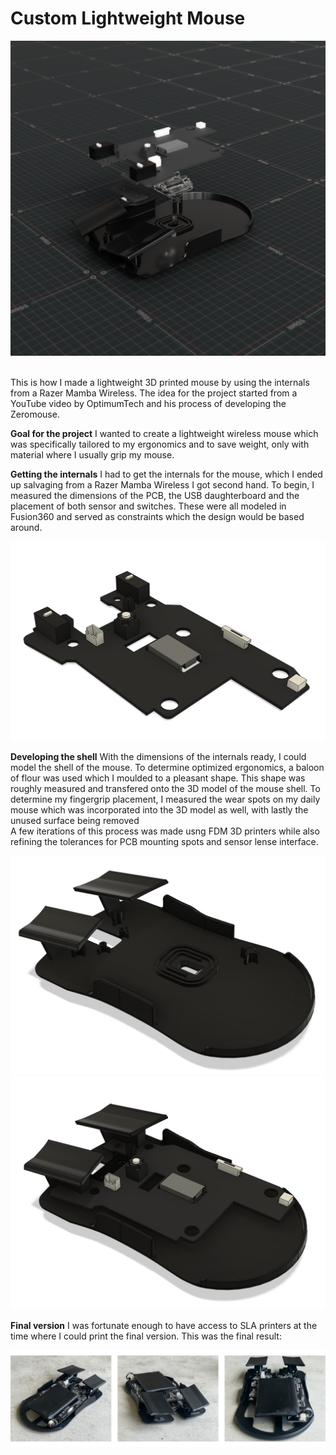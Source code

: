 # Custom Lightweight Mouse

![Alt text](https://raw.githubusercontent.com/DitlevB/CustomMouse/main/images/Exploded%20view.PNG)

<br/> 
This is how I made a lightweight 3D printed mouse by using the internals from a Razer Mamba Wireless. 
The idea for the project started from a YouTube video by OptimumTech and his process of developing the Zeromouse.
<br/> 

**Goal for the project**
I wanted to create a lightweight wireless mouse which was specifically tailored to my ergonomics and to save weight, only with material where I usually grip my mouse.<br/> 

**Getting the internals**
I had to get the internals for the mouse, which I ended up salvaging from a Razer Mamba Wireless I got second hand. To begin, I measured the dimensions of the PCB, the USB daughterboard and the placement of both sensor and switches. 
These were all modeled in Fusion360 and served as constraints which the design would be based around.<br/> 

![Alt text](https://raw.githubusercontent.com/DitlevB/CustomMouse/main/images/PCB%20Model.PNG)

**Developing the shell**
With the dimensions of the internals ready, I could model the shell of the mouse. To determine optimized ergonomics, a baloon of flour was used which I moulded to a pleasant shape. This shape was roughly measured and transfered onto the 3D model of the mouse shell. To determine my fingergrip placement, I measured the wear spots on my daily mouse which was incorporated into the 3D model as well, with lastly the unused surface being removed<br/> 
A few iterations of this process was made usng FDM 3D printers while also refining the tolerances for PCB mounting spots and sensor lense interface.<br/> 

![Alt text](https://raw.githubusercontent.com/DitlevB/CustomMouse/main/images/Base%20Model.PNG)
![Alt text](https://raw.githubusercontent.com/DitlevB/CustomMouse/main/images/Assembly.PNG)


**Final version**
I was fortunate enough to have access to SLA printers at the time where I could print the final version. This was the final result:<br/> 

![Alt text](https://raw.githubusercontent.com/DitlevB/CustomMouse/main/images/Final.png)
